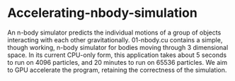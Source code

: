 # Accelerating-nbody-simulation

An n-body simulator predicts the individual motions of a group of objects interacting with each other gravitationally. 01-nbody.cu contains a simple, though working, n-body simulator for bodies moving through 3 dimensional space.
In its current CPU-only form, this application takes about 5 seconds to run on 4096 particles, and 20 minutes to run on 65536 particles. We aim to GPU accelerate the program, retaining the correctness of the simulation.
